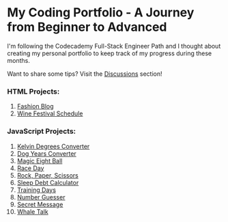 # My Coding Portfolio - A Journey from Beginner to Advanced

I'm following the Codecademy Full-Stack Engineer Path and I thought about creating my personal portfolio to keep track of my progress during these months.

Want to share some tips? Visit the [Discussions](https://github.com/foresta86/portfolio/discussions) section!

### HTML Projects:

1) [Fashion Blog](https://github.com/foresta86/coding-portfolio/blob/main/HTML/Fashion%20Blog.html)
2) [Wine Festival Schedule](https://github.com/foresta86/coding-portfolio/blob/main/HTML/Wine%20Festival%20Schedule.html)

### JavaScript Projects:

1) [Kelvin Degrees Converter](https://github.com/foresta86/coding-portfolio/blob/main/JavaScript/Kelvin%20Degrees%20Converter.js)
2) [Dog Years Converter](https://github.com/foresta86/coding-portfolio/blob/main/JavaScript/Dog%20Years%20Converter.js)
3) [Magic Eight Ball](https://github.com/foresta86/coding-portfolio/blob/main/JavaScript/Magic%20Eight%20Ball.js)
4) [Race Day](https://github.com/foresta86/coding-portfolio/blob/main/JavaScript/Race%20Day.js)
5) [Rock, Paper, Scissors](https://github.com/foresta86/coding-portfolio/blob/main/JavaScript/Rock%2C%20Paper%2C%20Scissors.js)
6) [Sleep Debt Calculator](https://github.com/foresta86/coding-portfolio/blob/main/JavaScript/Sleep%20Debt%20Calculator.js)
7) [Training Days](https://github.com/foresta86/coding-portfolio/blob/main/JavaScript/Training%20Days.js)
8) [Number Guesser](https://github.com/foresta86/coding-portfolio/blob/main/JavaScript/Number%20Guesser.js)
9) [Secret Message](https://github.com/foresta86/coding-portfolio/blob/main/JavaScript/Secret%20Message.js)
10) [Whale Talk](https://github.com/foresta86/coding-portfolio/blob/main/JavaScript/Whale%20Talk.js)
